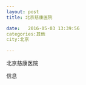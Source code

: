 ```yaml
--- 
layout: post 
title: 北京慈康医院

date:   2016-05-03 13:39:56 
categories:其他  
city:北京
  
--- 
```

   
北京慈康医院

信息

